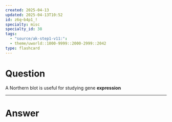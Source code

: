 ```yaml
---
created: 2025-04-13
updated: 2025-04-13T10:52
id: z6q~b4p1_!
specialty: misc
specialty_id: 38
tags:
  - "source/ak-step1-v11:": 
  - theme/uworld::1000-9999::2000-2999::2042
type: flashcard
---
```


# Question
A Northern blot is useful for studying gene **expression**

---

# Answer
